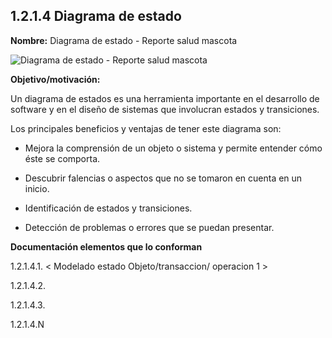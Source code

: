 
## 1.2.1.4 Diagrama de estado

**Nombre:** Diagrama de estado - Reporte salud mascota

![Diagrama de estado - Reporte salud mascota](https://github.com/MiguelRiosT/ApipetDocumentacion/blob/main/Dise%C3%B1o%20detallado/Vista%20funcional/Diagrama%20de%20Estados/Diagrama%20de%20estados%20-%20Reporte%20salud%20mascota.drawio.png)

**Objetivo/motivación:**

Un diagrama de estados es una herramienta importante en el desarrollo de software y en el diseño de sistemas que involucran estados y transiciones. 

Los principales beneficios y ventajas de tener este diagrama son:

- Mejora la comprensión de un objeto o sistema y permite entender cómo éste se comporta.

- Descubrir falencias o aspectos que no se tomaron en cuenta en un inicio.

- Identificación de estados y transiciones.

- Detección de problemas o errores que se puedan presentar.

**Documentación elementos que lo conforman**





1.2.1.4.1. < Modelado estado Objeto/transaccion/ operacion 1 >

1.2.1.4.2.

1.2.1.4.3.

1.2.1.4.N 


